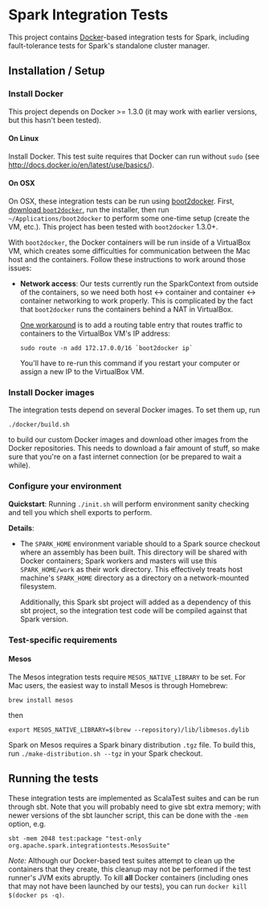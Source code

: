 # Spark Integration Tests

This project contains [Docker](http://docker.com)-based integration tests for Spark, including fault-tolerance tests for Spark's standalone cluster manager.

## Installation / Setup

### Install Docker

This project depends on Docker >= 1.3.0 (it may work with earlier versions, but this hasn't been tested).

#### On Linux

Install Docker.  This test suite requires that Docker can run without `sudo` (see http://docs.docker.io/en/latest/use/basics/).

#### On OSX

On OSX, these integration tests can be run using [boot2docker](https://github.com/boot2docker/boot2docker).
First, [download `boot2docker`](https://github.com/boot2docker/osx-installer/releases/tag/v1.3.2), run the installer, then run `~/Applications/boot2docker` to perform some one-time setup (create the VM, etc.).  This project has been tested with `boot2docker` 1.3.0+.

With `boot2docker`, the Docker containers will be run inside of a VirtualBox VM, which creates some difficulties for communication between the Mac host and the containers.  Follow these instructions to work around those issues:
   
- **Network access**:  Our tests currently run the SparkContext from outside of the containers, so we need both host <-> container and container <-> container networking to work properly.  This is complicated by the fact that `boot2docker` runs the containers behind a NAT in VirtualBox.

  [One workaround](https://github.com/boot2docker/boot2docker/issues/528) is to add a routing table entry that routes traffic to containers to the VirtualBox VM's IP address:
  
  ```
  sudo route -n add 172.17.0.0/16 `boot2docker ip`    
  ```
  
  You'll have to re-run this command if you restart your computer or assign a new IP to the VirtualBox VM.
  
  
### Install Docker images

The integration tests depend on several Docker images.  To set them up, run

```
./docker/build.sh
```

to build our custom Docker images and download other images from the Docker repositories.  This needs to download a fair amount of stuff, so make sure that you're on a fast internet connection (or be prepared to wait a while).

### Configure your environment

**Quickstart**: Running `./init.sh` will perform environment sanity checking and tell you which shell exports to perform.

**Details**:

- The `SPARK_HOME` environment variable should to a Spark source checkout where an assembly has been built.  This directory will be shared with Docker containers; Spark workers and masters will use this `SPARK_HOME/work` as their work directory.  This effectively treats host machine's `SPARK_HOME` directory as a directory on a network-mounted filesystem.

  Additionally, this Spark sbt project will added as a dependency of this sbt project, so the integration test code will be compiled against that Spark version.


### Test-specific requirements

#### Mesos

The Mesos integration tests require `MESOS_NATIVE_LIBRARY` to be set.  For Mac users, the easiest way to install Mesos is through Homebrew:

```
brew install mesos
```

then

```
export MESOS_NATIVE_LIBRARY=$(brew --repository)/lib/libmesos.dylib
```

Spark on Mesos requires a Spark binary distribution `.tgz` file.  To build this, run `./make-distribution.sh --tgz` in your Spark checkout.

## Running the tests

These integration tests are implemented as ScalaTest suites and can be run through sbt.  Note that you will probably need to give sbt extra memory; with newer versions of the sbt launcher script, this can be done with the `-mem` option, e.g.

```
sbt -mem 2048 test:package "test-only org.apache.spark.integrationtests.MesosSuite"
```

*Note:* Although our Docker-based test suites attempt to clean up the containers that they create, this cleanup may not be performed if the test runner's JVM exits abruptly.  To kill **all** Docker containers (including ones that may not have been launched by our tests), you can run `docker kill $(docker ps -q)`.
